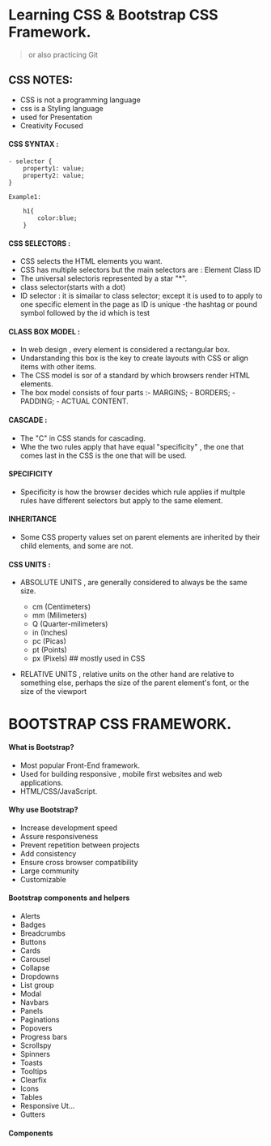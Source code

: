 # Learning CSS & Bootstrap CSS Framework.

> or also practicing Git

## CSS NOTES:

- CSS is not a programming language
- css is a Styling language
- used for Presentation
- Creativity Focused


#### CSS SYNTAX :
    - selector {
        property1: value;
        property2: value;
    }

    Example1:

        h1{
            color:blue;
        }


 #### CSS SELECTORS :
 - CSS selects the HTML elements you want.
 - CSS has multiple selectors but the main selectors are : Element   Class    ID
 - The universal selectoris represented by a star "*".
 - class selector(starts with a dot)
 - ID selector : it is simailar to class selector;  except it is used to to apply to one specific element in the page as ID is unique
        -the hashtag or pound symbol followed by the id which is test



#### CLASS BOX MODEL :
- In web design , every element is considered a rectangular box.
- Undarstanding this box is the key to create layouts with CSS or align items with other items.
- The CSS model is sor of a standard by which browsers render HTML elements.
- The box model consists of four parts :- MARGINS;
                                        - BORDERS;
                                        - PADDING;
                                        - ACTUAL CONTENT.



#### CASCADE :
- The "C" in CSS stands for cascading.
- Whe the two rules apply that have equal "specificity" , the one that comes last in the CSS is the one that will be used.

#### SPECIFICITY
- Specificity is how the browser decides which rule applies if multple rules have different selectors but apply to the same element.

#### INHERITANCE
- Some CSS property values set on parent elements are inherited by their child elements, and some are not.

#### CSS UNITS :
- ABSOLUTE UNITS , are generally considered to always be the same size.

    - cm (Centimeters)
    - mm (Milimeters)
    - Q (Quarter-milimeters)
    - in (Inches)
    - pc (Picas)
    - pt (Points)
    - px (Pixels) ## mostly used in CSS

- RELATIVE UNITS , relative units on the other hand are relative to something else, perhaps the size of the parent element's font, or the size of the viewport


# BOOTSTRAP CSS FRAMEWORK.

#### What is Bootstrap?
- Most popular Front-End framework.
- Used for building responsive , mobile first websites and web applications.
- HTML/CSS/JavaScript.

#### Why use Bootstrap?
- Increase development speed
- Assure responsiveness
- Prevent repetition between projects
- Add consistency
- Ensure cross browser compatibility
- Large community
- Customizable


#### Bootstrap components and helpers

- Alerts                
- Badges                
- Breadcrumbs           
- Buttons               
- Cards                 
- Carousel              
- Collapse              
- Dropdowns
- List group
- Modal
- Navbars        
- Panels
- Paginations
- Popovers
- Progress bars
- Scrollspy
- Spinners
- Toasts
- Tooltips
- Clearfix
- Icons
- Tables
- Responsive Ut...
- Gutters
#### Components
